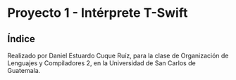 # Proyecto 1 - Intérprete T-Swift

## Índice

Realizado por Daniel Estuardo Cuque Ruíz, para la clase de Organización de Lenguajes y Compiladores 2, en la Universidad de San Carlos de Guatemala.